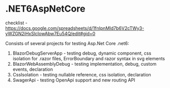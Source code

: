 # .NET6AspNetCore

checklist - https://docs.google.com/spreadsheets/d/1fnIpnMId7b6V2cTWy3-yWZGN2iHxSlcIowAbw7Eu54Q/edit#gid=0

Consists of several projects for testing Asp.Net Core .net6: 
1. BlazorDebugServerApp - testing debug, dynamic component, css isolation for .razor files, ErrorBoundary and razor syntax in svg elements
2. BlazorWebAssemblyDebug - testing implementation, debug, custom events, declaration
3. CssIsolation - testing nullable reference, css isolation, declaration 
4. SwagerApi - testing OpenApi support and new routing API

